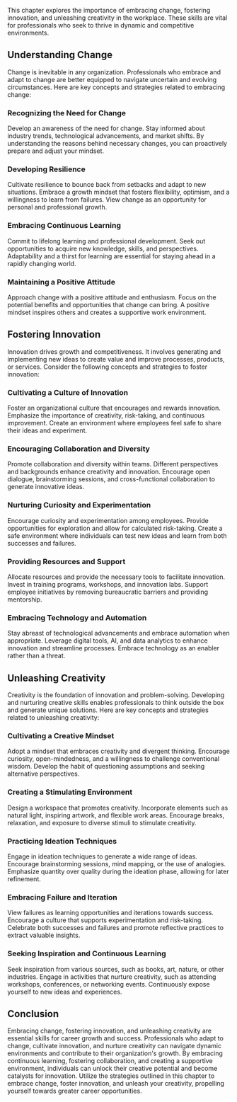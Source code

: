 
This chapter explores the importance of embracing change, fostering innovation, and unleashing creativity in the workplace. These skills are vital for professionals who seek to thrive in dynamic and competitive environments.

Understanding Change
--------------------

Change is inevitable in any organization. Professionals who embrace and adapt to change are better equipped to navigate uncertain and evolving circumstances. Here are key concepts and strategies related to embracing change:

### Recognizing the Need for Change

Develop an awareness of the need for change. Stay informed about industry trends, technological advancements, and market shifts. By understanding the reasons behind necessary changes, you can proactively prepare and adjust your mindset.

### Developing Resilience

Cultivate resilience to bounce back from setbacks and adapt to new situations. Embrace a growth mindset that fosters flexibility, optimism, and a willingness to learn from failures. View change as an opportunity for personal and professional growth.

### Embracing Continuous Learning

Commit to lifelong learning and professional development. Seek out opportunities to acquire new knowledge, skills, and perspectives. Adaptability and a thirst for learning are essential for staying ahead in a rapidly changing world.

### Maintaining a Positive Attitude

Approach change with a positive attitude and enthusiasm. Focus on the potential benefits and opportunities that change can bring. A positive mindset inspires others and creates a supportive work environment.

Fostering Innovation
--------------------

Innovation drives growth and competitiveness. It involves generating and implementing new ideas to create value and improve processes, products, or services. Consider the following concepts and strategies to foster innovation:

### Cultivating a Culture of Innovation

Foster an organizational culture that encourages and rewards innovation. Emphasize the importance of creativity, risk-taking, and continuous improvement. Create an environment where employees feel safe to share their ideas and experiment.

### Encouraging Collaboration and Diversity

Promote collaboration and diversity within teams. Different perspectives and backgrounds enhance creativity and innovation. Encourage open dialogue, brainstorming sessions, and cross-functional collaboration to generate innovative ideas.

### Nurturing Curiosity and Experimentation

Encourage curiosity and experimentation among employees. Provide opportunities for exploration and allow for calculated risk-taking. Create a safe environment where individuals can test new ideas and learn from both successes and failures.

### Providing Resources and Support

Allocate resources and provide the necessary tools to facilitate innovation. Invest in training programs, workshops, and innovation labs. Support employee initiatives by removing bureaucratic barriers and providing mentorship.

### Embracing Technology and Automation

Stay abreast of technological advancements and embrace automation when appropriate. Leverage digital tools, AI, and data analytics to enhance innovation and streamline processes. Embrace technology as an enabler rather than a threat.

Unleashing Creativity
---------------------

Creativity is the foundation of innovation and problem-solving. Developing and nurturing creative skills enables professionals to think outside the box and generate unique solutions. Here are key concepts and strategies related to unleashing creativity:

### Cultivating a Creative Mindset

Adopt a mindset that embraces creativity and divergent thinking. Encourage curiosity, open-mindedness, and a willingness to challenge conventional wisdom. Develop the habit of questioning assumptions and seeking alternative perspectives.

### Creating a Stimulating Environment

Design a workspace that promotes creativity. Incorporate elements such as natural light, inspiring artwork, and flexible work areas. Encourage breaks, relaxation, and exposure to diverse stimuli to stimulate creativity.

### Practicing Ideation Techniques

Engage in ideation techniques to generate a wide range of ideas. Encourage brainstorming sessions, mind mapping, or the use of analogies. Emphasize quantity over quality during the ideation phase, allowing for later refinement.

### Embracing Failure and Iteration

View failures as learning opportunities and iterations towards success. Encourage a culture that supports experimentation and risk-taking. Celebrate both successes and failures and promote reflective practices to extract valuable insights.

### Seeking Inspiration and Continuous Learning

Seek inspiration from various sources, such as books, art, nature, or other industries. Engage in activities that nurture creativity, such as attending workshops, conferences, or networking events. Continuously expose yourself to new ideas and experiences.

Conclusion
----------

Embracing change, fostering innovation, and unleashing creativity are essential skills for career growth and success. Professionals who adapt to change, cultivate innovation, and nurture creativity can navigate dynamic environments and contribute to their organization's growth. By embracing continuous learning, fostering collaboration, and creating a supportive environment, individuals can unlock their creative potential and become catalysts for innovation. Utilize the strategies outlined in this chapter to embrace change, foster innovation, and unleash your creativity, propelling yourself towards greater career opportunities.

